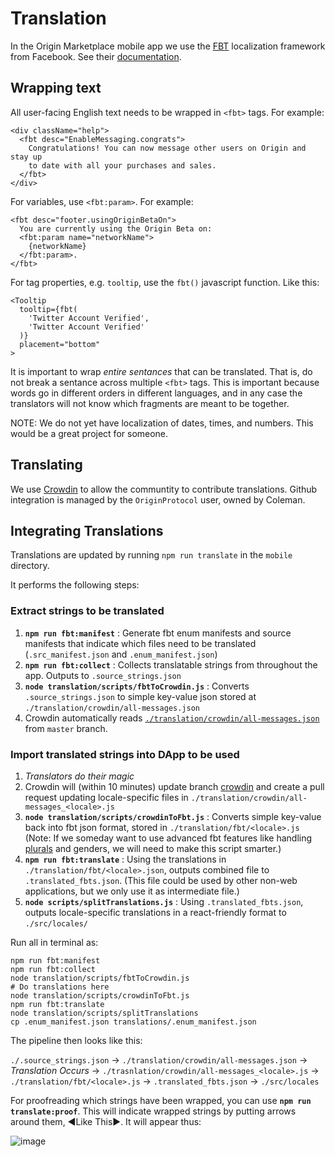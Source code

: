 # Translation

In the Origin Marketplace mobile app we use the [FBT](https://github.com/facebookincubator/fbt) localization framework from Facebook. See their [documentation](https://facebookincubator.github.io/fbt/docs/api_intro).

## Wrapping text

All user-facing English text needs to be wrapped in `<fbt>` tags. For example:

    <div className="help">
      <fbt desc="EnableMessaging.congrats">
        Congratulations! You can now message other users on Origin and stay up
        to date with all your purchases and sales.
      </fbt>
    </div>

For variables, use `<fbt:param>`. For example:

	<fbt desc="footer.usingOriginBetaOn">
	  You are currently using the Origin Beta on:
	  <fbt:param name="networkName">
	    {networkName}
	  </fbt:param>.
	</fbt>

For tag properties, e.g. `tooltip`, use the `fbt()` javascript function. Like this:

	<Tooltip
	  tooltip={fbt(
	    'Twitter Account Verified',
	    'Twitter Account Verified'
	  )}
	  placement="bottom"
	>

It is important to wrap _entire sentances_ that can be translated. That is, do not break a sentance across multiple `<fbt>` tags. This is important because words go in different orders in different languages, and in any case the translators will not know which fragments are meant to be together.

NOTE: We do not yet have localization of dates, times, and numbers. This would be a great project for someone.

## Translating

We use [Crowdin](https://crowdin.com/project/originprotocol) to allow the communtity to contribute translations. Github integration is managed by the `OriginProtocol` user, owned by Coleman.

## Integrating Translations

Translations are updated by running `npm run translate` in the `mobile` directory.

It performs the following steps:

### Extract strings to be translated

1. **`npm run fbt:manifest`** : Generate fbt enum manifests and source manifests that indicate which files need to be translated (`.src_manifest.json` and `.enum_manifest.json`)
1. **`npm run fbt:collect`** : Collects translatable strings from throughout the app. Outputs to `.source_strings.json`
1. **`node translation/scripts/fbtToCrowdin.js`** : Converts `.source_strings.json` to simple key-value json stored at `./translation/crowdin/all-messages.json`
1. Crowdin automatically reads [`./translation/crowdin/all-messages.json`](https://github.com/OriginProtocol/origin/blob/master/mobile/translation/crowdin/all-messages.json) from `master` branch.

### Import translated strings into DApp to be used
1. _Translators do their magic_
1. Crowdin will (within 10 minutes) update branch [crowdin](https://github.com/OriginProtocol/origin/tree/crowdin) and create a pull request updating locale-specific files in `./translation/crowdin/all-messages_<locale>.js`
1. **`node translation/scripts/crowdinToFbt.js`** : Converts simple key-value back into fbt json format, stored in `./translation/fbt/<locale>.js` (Note: If we someday want to use advanced fbt features like handling [plurals](https://facebookincubator.github.io/fbt/docs/plurals) and genders, we will need to make this script smarter.)
1. **`npm run fbt:translate`** : Using the translations in `./translation/fbt/<locale>.json`, outputs combined file to `.translated_fbts.json`. (This file could be used by other non-web applications, but we only use it as intermediate file.)
1. **`node scripts/splitTranslations.js`** : Using `.translated_fbts.json`, outputs locale-specific translations in a react-friendly format to `./src/locales/`

Run all in terminal as:

    npm run fbt:manifest
    npm run fbt:collect
    node translation/scripts/fbtToCrowdin.js
    # Do translations here
    node translation/scripts/crowdinToFbt.js
    npm run fbt:translate
    node translation/scripts/splitTranslations
    cp .enum_manifest.json translations/.enum_manifest.json

The pipeline then looks like this:

`./.source_strings.json` → `./translation/crowdin/all-messages.json` → _Translation Occurs_ → `./trasnlation/crowdin/all-messages_<locale>.js` → `./translation/fbt/<locale>.js` → `.translated_fbts.json` → `./src/locales`

For proofreading which strings have been wrapped, you can use **`npm run translate:proof`**. This will indicate wrapped strings by putting arrows around them, ◀Like This▶. It will appear thus:

![image](https://user-images.githubusercontent.com/673455/55511500-02f30780-561e-11e9-9b8d-2dac187658f1.png)

